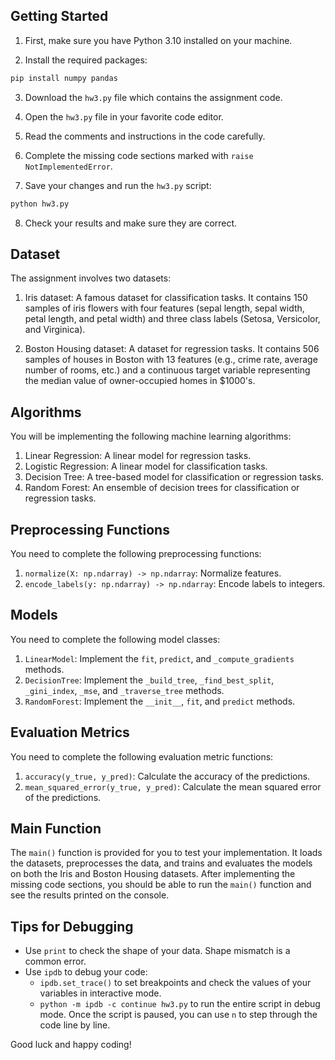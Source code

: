 ## Getting Started

1. First, make sure you have Python 3.10 installed on your machine.

2. Install the required packages:

```bash
pip install numpy pandas
```

3. Download the `hw3.py` file which contains the assignment code.

4. Open the `hw3.py` file in your favorite code editor.

5. Read the comments and instructions in the code carefully.

6. Complete the missing code sections marked with `raise NotImplementedError`.

7. Save your changes and run the `hw3.py` script:

```bash
python hw3.py
```

8. Check your results and make sure they are correct.

## Dataset

The assignment involves two datasets:

1. Iris dataset: A famous dataset for classification tasks. It contains 150 samples of iris flowers with four features (sepal length, sepal width, petal length, and petal width) and three class labels (Setosa, Versicolor, and Virginica).

2. Boston Housing dataset: A dataset for regression tasks. It contains 506 samples of houses in Boston with 13 features (e.g., crime rate, average number of rooms, etc.) and a continuous target variable representing the median value of owner-occupied homes in $1000's.

## Algorithms

You will be implementing the following machine learning algorithms:

1. Linear Regression: A linear model for regression tasks.
2. Logistic Regression: A linear model for classification tasks.
3. Decision Tree: A tree-based model for classification or regression tasks.
4. Random Forest: An ensemble of decision trees for classification or regression tasks.

## Preprocessing Functions

You need to complete the following preprocessing functions:

1. `normalize(X: np.ndarray) -> np.ndarray`: Normalize features.
2. `encode_labels(y: np.ndarray) -> np.ndarray`: Encode labels to integers.

## Models

You need to complete the following model classes:

1. `LinearModel`: Implement the `fit`, `predict`, and `_compute_gradients` methods.
2. `DecisionTree`: Implement the `_build_tree`, `_find_best_split`, `_gini_index`, `_mse`, and `_traverse_tree` methods.
3. `RandomForest`: Implement the `__init__`, `fit`, and `predict` methods.

## Evaluation Metrics

You need to complete the following evaluation metric functions:

1. `accuracy(y_true, y_pred)`: Calculate the accuracy of the predictions.
2. `mean_squared_error(y_true, y_pred)`: Calculate the mean squared error of the predictions.

## Main Function

The `main()` function is provided for you to test your implementation. It loads the datasets, preprocesses the data, and trains and evaluates the models on both the Iris and Boston Housing datasets. After implementing the missing code sections, you should be able to run the `main()` function and see the results printed on the console.

## Tips for Debugging

- Use `print` to check the shape of your data. Shape mismatch is a common error.
- Use `ipdb` to debug your code:
  - `ipdb.set_trace()` to set breakpoints and check the values of your variables in interactive mode.
  - `python -m ipdb -c continue hw3.py` to run the entire script in debug mode. Once the script is paused, you can use `n` to step through the code line by line.

Good luck and happy coding!